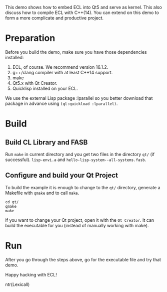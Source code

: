 This demo shows how to embed ECL into Qt5 and serve as kernel. This
also discuss how to compile ECL with C++(14). You can extend on this
demo to form a more complicate and productive project.

# Preparation 
Before you build the demo, make sure you have those dependencies installed: 
1. ECL, of course. We recommend version 16.1.2.
2. g++/clang compiler with at least C++14 support.
3. make
4. Qt5.x with Qt Creator.
5. Quicklisp installed on your ECL.

We use the external Lisp package :lparallel so you better download
that package in advance using `(ql:quickload :lparallel)`.

# Build

## Build CL Library and FASB

Run `make` in current directory and you get two files in the directory
`qt/` (if successful). `lisp-envi.a` and
`hello-lisp-system--all-systems.fasb`.

## Configure and build your Qt Project

To build the example it is enough to change to the `qt/` directory,
generate a Makefile with `qmake` and to call `make`.

```shell
cd qt/
qmake
make
```

If you want to change your Qt project, open it with the `Qt
Creator`. It can build the executable for you (instead of manually
working with make).

# Run

After you go through the steps above, go for the executable file and
try that demo.

Happy hacking with ECL!

ntr(Lexicall)
